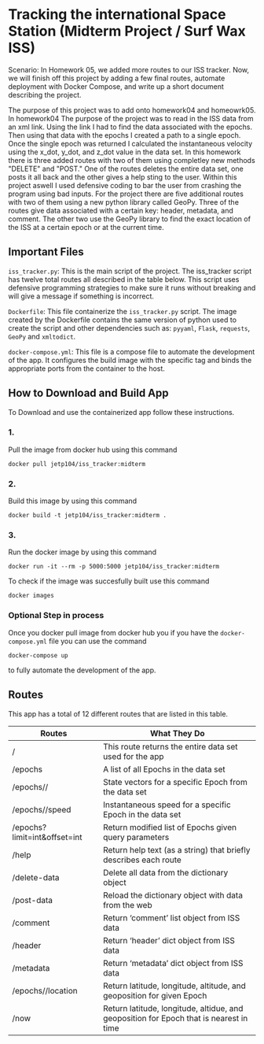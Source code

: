 # Tracking the international Space Station (Midterm Project / Surf Wax ISS) 

Scenario: In Homework 05, we added more routes to our ISS tracker. Now, we will finish off this project by adding a few final routes, automate deployment with Docker 
Compose, and write up a short document describing the project.

The purpose of this project was to add onto homework04 and homeowrk05. In homework04 The purpose of the project was to read in the ISS data from an xml link. Using the 
link I had to find the data associated with the epochs. Then using that data with the epochs I created a path to a single epoch. Once the single epoch was returned I
calculated the instantaneous velocity using the x_dot, y_dot, and z_dot value in the data set. In this homework there is three added routes with two of them using completley
new methods "DELETE" and "POST." One of the routes deletes the entire data set, one posts it all back and the other gives a help sting to the user.
Within this project aswell I used defensive coding to bar the user from crashing the program using bad inputs. For the project there are five additional routes with two of 
them using a new python library called GeoPy. Three of the routes give data associated with a certain key: header, metadata, and comment. The other two use the GeoPy
library to find the exact location of the ISS at a certain epoch or at the current time. 

## Important Files
`iss_tracker.py`: This is the main script of the project. The iss_tracker script has twelve total routes all described in the table below. This script uses defensive 
programming strategies to make sure it runs without breaking and will give a message if something is incorrect. 

`Dockerfile`: This file containerize the `iss_tracker.py` script. The image created by the Dockerfile contains the same version of python used to create the script and 
other dependencies such as: `pyyaml`, `Flask`, `requests`, `GeoPy` and `xmltodict`. 

`docker-compose.yml`: This file is a compose file to automate the development of the app. It configures the build image with the specific tag and binds the appropriate 
ports from the container to the host. 

## How to Download and Build App
To Download and use the containerized app follow these instructions. 

### 1. 
Pull the image from docker hub using this command
```
docker pull jetp104/iss_tracker:midterm
```
### 2. 
Build this image by using this command 
```
docker build -t jetp104/iss_tracker:midterm .
```
### 3. 
Run the docker image by using this command
```
docker run -it --rm -p 5000:5000 jetp104/iss_tracker:midterm
```

To check if the image was succesfully built use this command 
```
docker images
```

### Optional Step in process 
Once you docker pull image from docker hub you if you have the `docker-compose.yml` file 
you can use the command 
```
docker-compose up 
```
to fully automate the development of the app. 

## Routes 
This app has a total of 12 different routes that are listed in this table. 

|Routes|What They Do| 
|------|------------|
|   /  |This route returns the entire data set used for the app| 
|/epochs| A list of all Epochs in the data set| 
|/epochs/<epoch>/| State vectors for a specific Epoch from the data set|
| /epochs/<epoch>/speed| Instantaneous speed for a specific Epoch in the data set| 
|/epochs?limit=int&offset=int| Return modified list of Epochs given query parameters| 
|/help| Return help text (as a string) that briefly describes each route| 
|/delete-data| Delete all data from the dictionary object| 
|/post-data| Reload the dictionary object with data from the web|
|/comment| Return ‘comment’ list object from ISS data| 
|/header| Return ‘header’ dict object from ISS data| 
|/metadata| Return ‘metadata’ dict object from ISS data| 
|/epochs/<epoch>/location| Return latitude, longitude, altitude, and geoposition for given Epoch|
|/now| Return latitude, longitude, altidue, and geoposition for Epoch that is nearest in time| 
